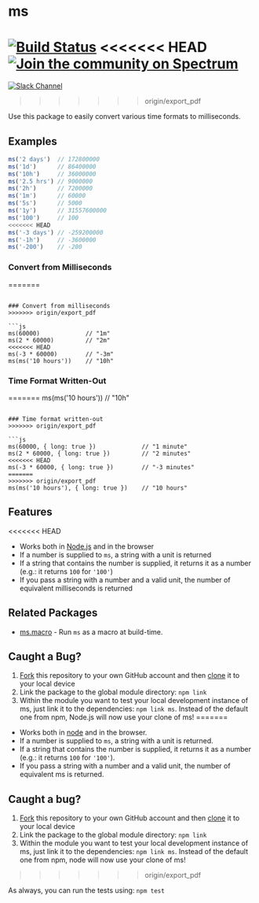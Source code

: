 # ms

[![Build Status](https://travis-ci.org/zeit/ms.svg?branch=master)](https://travis-ci.org/zeit/ms)
<<<<<<< HEAD
[![Join the community on Spectrum](https://withspectrum.github.io/badge/badge.svg)](https://spectrum.chat/zeit)
=======
[![Slack Channel](http://zeit-slackin.now.sh/badge.svg)](https://zeit.chat/)
>>>>>>> origin/export_pdf

Use this package to easily convert various time formats to milliseconds.

## Examples

```js
ms('2 days')  // 172800000
ms('1d')      // 86400000
ms('10h')     // 36000000
ms('2.5 hrs') // 9000000
ms('2h')      // 7200000
ms('1m')      // 60000
ms('5s')      // 5000
ms('1y')      // 31557600000
ms('100')     // 100
<<<<<<< HEAD
ms('-3 days') // -259200000
ms('-1h')     // -3600000
ms('-200')    // -200
```

### Convert from Milliseconds
=======
```

### Convert from milliseconds
>>>>>>> origin/export_pdf

```js
ms(60000)             // "1m"
ms(2 * 60000)         // "2m"
<<<<<<< HEAD
ms(-3 * 60000)        // "-3m"
ms(ms('10 hours'))    // "10h"
```

### Time Format Written-Out
=======
ms(ms('10 hours'))    // "10h"
```

### Time format written-out
>>>>>>> origin/export_pdf

```js
ms(60000, { long: true })             // "1 minute"
ms(2 * 60000, { long: true })         // "2 minutes"
<<<<<<< HEAD
ms(-3 * 60000, { long: true })        // "-3 minutes"
=======
>>>>>>> origin/export_pdf
ms(ms('10 hours'), { long: true })    // "10 hours"
```

## Features

<<<<<<< HEAD
- Works both in [Node.js](https://nodejs.org) and in the browser
- If a number is supplied to `ms`, a string with a unit is returned
- If a string that contains the number is supplied, it returns it as a number (e.g.: it returns `100` for `'100'`)
- If you pass a string with a number and a valid unit, the number of equivalent milliseconds is returned

## Related Packages

- [ms.macro](https://github.com/knpwrs/ms.macro) - Run `ms` as a macro at build-time.

## Caught a Bug?

1. [Fork](https://help.github.com/articles/fork-a-repo/) this repository to your own GitHub account and then [clone](https://help.github.com/articles/cloning-a-repository/) it to your local device
2. Link the package to the global module directory: `npm link`
3. Within the module you want to test your local development instance of ms, just link it to the dependencies: `npm link ms`. Instead of the default one from npm, Node.js will now use your clone of ms!
=======
- Works both in [node](https://nodejs.org) and in the browser.
- If a number is supplied to `ms`, a string with a unit is returned.
- If a string that contains the number is supplied, it returns it as a number (e.g.: it returns `100` for `'100'`).
- If you pass a string with a number and a valid unit, the number of equivalent ms is returned.

## Caught a bug?

1. [Fork](https://help.github.com/articles/fork-a-repo/) this repository to your own GitHub account and then [clone](https://help.github.com/articles/cloning-a-repository/) it to your local device
2. Link the package to the global module directory: `npm link`
3. Within the module you want to test your local development instance of ms, just link it to the dependencies: `npm link ms`. Instead of the default one from npm, node will now use your clone of ms!
>>>>>>> origin/export_pdf

As always, you can run the tests using: `npm test`

